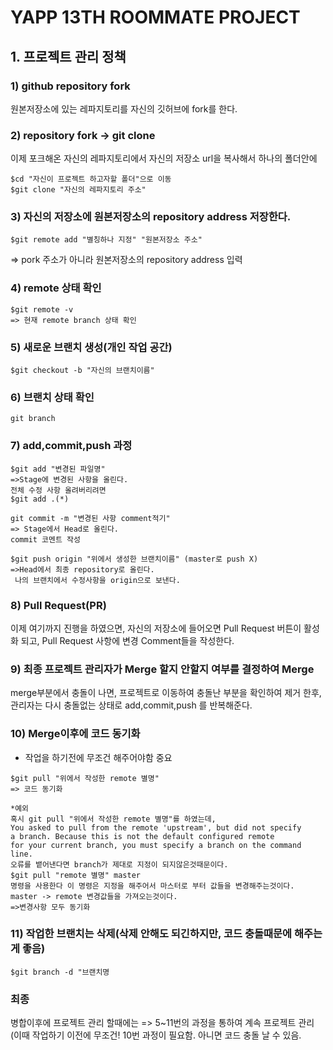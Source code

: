 # YAPP 13TH ROOMMATE PROJECT


## 1. 프로젝트 관리 정책

### 1) github repository fork 

원본저장소에 있는 레파지토리를 자신의 깃허브에 fork를 한다.

### 2) repository fork -> git clone

이제 포크해온 자신의 레파지토리에서 자신의 저장소 url을 복사해서 하나의 폴더안에 
```
$cd "자신이 프로젝트 하고자할 폴더"으로 이동
$git clone "자신의 레파지토리 주소"
```
### 3) 자신의 저장소에 원본저장소의 repository address 저장한다.
```
$git remote add "별칭하나 지정" "원본저장소 주소"
```
=> pork 주소가 아니라 원본저장소의 repository address 입력

### 4) remote 상태 확인
```
$git remote -v
=> 현재 remote branch 상태 확인
```

### 5) 새로운 브랜치 생성(개인 작업 공간)
```
$git checkout -b "자신의 브랜치이름" 
```
### 6) 브랜치 상태 확인
```
git branch 
```

### 7) add,commit,push 과정

```
$git add "변경된 파일명"
=>Stage에 변경된 사항을 올린다. 
전체 수정 사항 올려버리려면 
$git add .(*)

```

```
git commit -m "변경된 사항 comment적기"
=> Stage에서 Head로 올린다. 
commit 코멘트 작성
```

```
$git push origin "위에서 생성한 브랜치이름" (master로 push X)
=>Head에서 최종 repository로 올린다.
 나의 브랜치에서 수정사항을 origin으로 보낸다.
```
### 8) Pull Request(PR)
이제 여기까지 진행을 하였으면, 자신의 저장소에 들어오면  Pull Request 버튼이 활성화 되고, Pull Request 사항에 변경 Comment들을 작성한다. 

### 9) 최종 프로젝트 관리자가 Merge   할지 안할지 여부를 결정하여 Merge
merge부분에서 충돌이 나면, 프로젝트로 이동하여 충돌난 부분을 확인하여 제거 한후, 관리자는 다시 충돌없는 상태로 
add,commit,push 를 반복해준다.

### 10) Merge이후에 코드 동기화 
* 작업을 하기전에 무조건 해주어야함 중요

```
$git pull "위에서 작성한 remote 별명"
=> 코드 동기화

*예외 
혹시 git pull "위에서 작성한 remote 별명"를 하였는데,
You asked to pull from the remote 'upstream', but did not specify
a branch. Because this is not the default configured remote
for your current branch, you must specify a branch on the command line.
오류를 뱉어낸다면 branch가 제대로 지정이 되지않은것때문이다.
$git pull "remote 별명" master
명령을 사용한다 이 명령은 지정을 해주어서 마스터로 부터 값들을 변경해주는것이다. master -> remote 변경값들을 가져오는것이다.
=>변경사항 모두 동기화

```
### 11) 작업한 브랜치는 삭제(삭제 안해도 되긴하지만, 코드 충돌때문에 해주는게 좋음)
```
$git branch -d "브랜치명
```

### 최종
병합이후에 프로젝트 관리 할때에는  => 5~11번의 과정을 통하여 계속 프로젝트 관리(이때 작업하기 이전에 무조건! 10번 과정이 필요함. 아니면 코드 충돌 날 수 있음.
